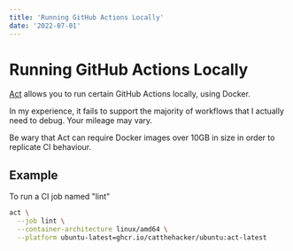 ```yaml
---
title: 'Running GitHub Actions Locally'
date: '2022-07-01'
---
```


# Running GitHub Actions Locally

[Act](https://github.com/nektos/act) allows you to run certain GitHub Actions locally, using Docker.

In my experience, it fails to support the majority of workflows that I actually need to debug. Your mileage may vary.

Be wary that Act can require Docker images over 10GB in size in order to replicate CI behaviour.

## Example

To run a CI job named "lint"

```bash
act \
  --job lint \
  --container-architecture linux/amd64 \
  --platform ubuntu-latest=ghcr.io/catthehacker/ubuntu:act-latest
```
